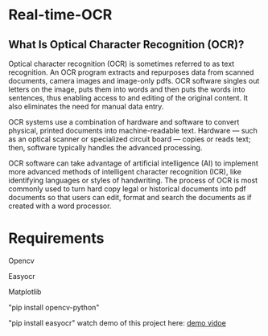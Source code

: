 # Real-time-OCR
## What Is Optical Character Recognition (OCR)?

Optical character recognition (OCR) is sometimes referred to as text recognition. An OCR program extracts and repurposes data from scanned documents, camera images and image-only pdfs. OCR software singles out letters on the image, puts them into words and then puts the words into sentences, thus enabling access to and editing of the original content. It also eliminates the need for manual data entry.

OCR systems use a combination of hardware and software to convert physical, printed documents into machine-readable text. Hardware — such as an optical scanner or specialized circuit board — copies or reads text; then, software typically handles the advanced processing.

OCR software can take advantage of artificial intelligence (AI) to implement more advanced methods of intelligent character recognition (ICR), like identifying languages or styles of handwriting. The process of OCR is most commonly used to turn hard copy legal or historical documents into pdf documents so that users can edit, format and search the documents as if created with a word processor.

# Requirements

Opencv

Easyocr

Matplotlib

"pip install opencv-python"

"pip install easyocr"
 watch demo of this project here: [demo vidoe](https://github.com/krishna-amal/Real-time-OCR/blob/f50918ca9bc260bcd6cf5ab7af3345f752a800d6/WhatsApp%20Video%202022-12-15%20at%2012.56.24%20PM.mp4)
